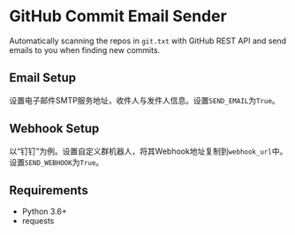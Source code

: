 # GitHub Commit Email Sender
Automatically scanning the repos in `git.txt` with GitHub REST API and send emails to you when finding new commits.

## Email Setup
设置电子邮件SMTP服务地址，收件人与发件人信息。设置`SEND_EMAIL`为`True`。

## Webhook Setup
以“钉钉”为例。设置自定义群机器人，将其Webhook地址复制到`webhook_url`中。设置`SEND_WEBHOOK`为`True`。

## Requirements
- Python 3.6+
- requests
